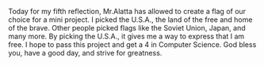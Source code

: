 Today for my fifth reflection, Mr.Alatta has allowed to create a flag of our choice for a mini project. I picked the U.S.A., the land of the free and home of the brave. Other people picked flags like the Soviet Union, Japan, and many more. By picking the U.S.A., it gives me a way to express that I am free. I hope to pass this project and get a 4 in Computer Science. God bless you, have a good day, and strive for greatness.
